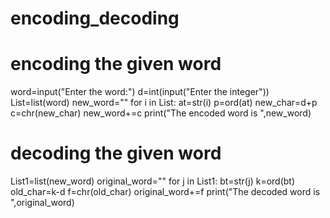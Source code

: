 # encoding_decoding

# encoding the given word
word=input("Enter the word:")
d=int(input("Enter the integer"))
List=list(word)
new_word=""
for i in List:
    at=str(i)
    p=ord(at)
    new_char=d+p
    c=chr(new_char)
    new_word+=c
print("The encoded word is ",new_word)

# decoding the given word
List1=list(new_word)
original_word=""
for j in List1:
    bt=str(j)
    k=ord(bt)
    old_char=k-d
    f=chr(old_char)
    original_word+=f
print("The decoded word is ",original_word)
